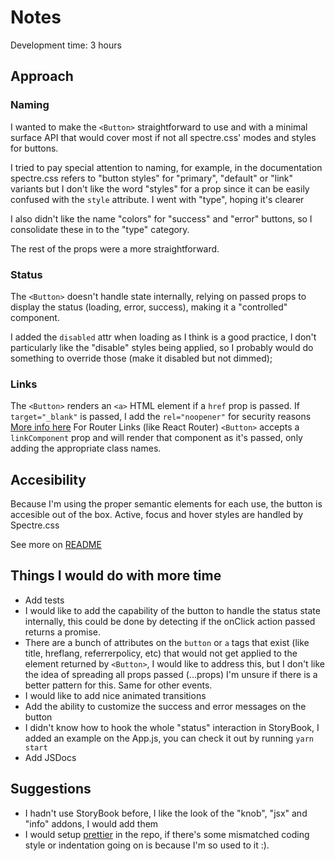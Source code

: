 # Notes
Development time: 3 hours

## Approach
### Naming
I wanted to make the `<Button>` straightforward to use and with a minimal surface API that would cover most if not all spectre.css' modes and styles for buttons.

I tried to pay special attention to naming, for example, in the documentation spectre.css refers to "button styles" for "primary", "default" or "link" variants but I don't like the word "styles" for a prop since it can be easily confused with the `style` attribute. I went with "type", hoping it's clearer

I also didn't like the name "colors" for "success" and "error" buttons, so I consolidate these in to the "type" category.

The rest of the props were a more straightforward.

### Status
The `<Button>` doesn't handle state internally, relying on passed props to display the status (loading, error, success), making it a "controlled" component.

I added the `disabled` attr when loading as I think is a good practice, I don't particularly like the "disable" styles being applied, so I probably would do something to override those (make it disabled but not dimmed);

### Links
The `<Button>` renders an `<a>` HTML element if a `href` prop is passed. If `target="_blank"` is passed, I add the `rel="noopener"` for security reasons [More info here](https://perishablepress.com/wordpress-blank-target-vulnerability/)
For Router Links (like React Router) `<Button>` accepts a `linkComponent` prop and will render that component as it's passed, only adding the appropriate class names.

## Accesibility
Because I'm using the proper semantic elements for each use, the button is accesible out of the box.
Active, focus and hover styles are handled by Spectre.css

See more on [README](/README.md)

## Things I would do with more time
* Add tests
* I would like to add the capability of the button to handle the status state internally, this could be done by detecting if the onClick action passed returns a promise.
* There are a bunch of attributes on the `button` or `a` tags that exist (like title, hreflang, referrerpolicy, etc) that would not get applied to the element returned by `<Button>`, I would like to address this, but I don't like the idea of spreading all props passed (...props) I'm unsure if there is a better pattern for this. Same for other events.
* I would like to add nice animated transitions
* Add the ability to customize the success and error messages on the button
* I didn't know how to hook the whole "status" interaction in StoryBook, I added an example on the App.js, you can check it out by running `yarn start`
* Add JSDocs

## Suggestions
* I hadn't use StoryBook before, I like the look of the "knob", "jsx" and "info" addons, I would add them
* I would setup [prettier](https://prettier.io/) in the repo, if there's some mismatched coding style or indentation going on is because I'm so used to it :).